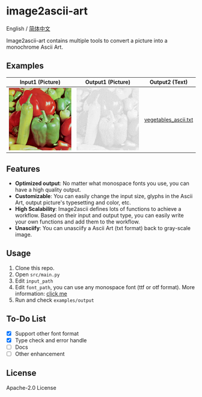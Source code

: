 # image2ascii-art

English / [简体中文](.github/resources/mainpage/README_CHS.md)

Image2ascii-art contains multiple tools to convert a picture into a monochrome Ascii Art.

## Examples

| Input1 (Picture)                                             | Output1 (Picture)                                                        | Output2 (Text)                                               |
|--------------------------------------------------------------|--------------------------------------------------------------------------|--------------------------------------------------------------|
| ![vegetables.png](.github/resources/mainpage/vegetables.png) | ![vegetables_ascii.png](.github/resources/mainpage/vegetables_ascii.png) | [vegetables_ascii.txt](examples/output/vegetables_ascii.txt) |

## Features

* **Optimized output**: No matter what monospace fonts you use, you can have a high quality output.
* **Customizable**: You can easily change the input size, glyphs in the Ascii Art, output picture's typesetting and
  color, etc.
* **High Scalability**: Image2ascii defines lots of functions to achieve a workflow. Based on their input and output
  type, you can easily write your own functions and add them to the workflow.
* **Unasciify**: You can unasciify a Ascii Art (txt format) back to gray-scale image.

## Usage

1. Clone this repo.
2. Open `src/main.py`
3. Edit `input_path`
4. Edit `font_path`, you can use any monospace font (ttf or otf format). More information: [click me](assets/README.md)
5. Run and check `examples/output`

## To-Do List

- [x] Support other font format
- [x] Type check and error handle
- [ ] Docs
- [ ] Other enhancement

## License

Apache-2.0 License